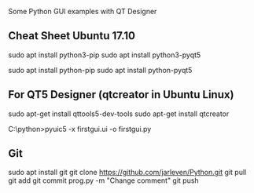 Some Python GUI examples with QT Designer


##  Cheat Sheet Ubuntu 17.10

sudo apt install python3-pip
sudo apt  install python3-pyqt5


sudo apt install python-pip
sudo apt  install python-pyqt5

## For QT5 Designer  (qtcreator in Ubuntu Linux)
sudo apt-get install qttools5-dev-tools
sudo apt-get install qtcreator

C:\python>pyuic5 -x firstgui.ui -o firstgui.py




## Git 
sudo apt install git
git clone https://github.com/jarleven/Python.git
git pull
git add 
git commit prog.py -m "Change comment" 
git push
